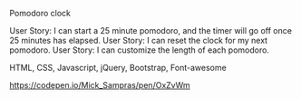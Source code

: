 Pomodoro clock

User Story: I can start a 25 minute pomodoro, and the timer will go off once 25 minutes has elapsed.
User Story: I can reset the clock for my next pomodoro.
User Story: I can customize the length of each pomodoro.

HTML, CSS, Javascript, jQuery, Bootstrap, Font-awesome

https://codepen.io/Mick_Sampras/pen/OxZvWm
